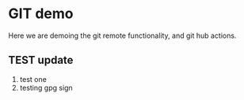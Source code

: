 # GIT demo 

Here we are demoing the git remote functionality, and git hub actions. 

## TEST update 

1. test one
2. testing gpg sign 